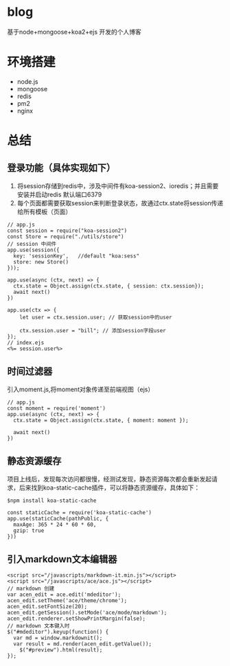 # blog
基于node+mongoose+koa2+ejs 开发的个人博客
# 环境搭建

- node.js
- mongoose
- redis
- pm2
- nginx

# 总结
## 登录功能（具体实现如下）
1. 将session存储到redis中，涉及中间件有koa-session2、ioredis；并且需要安装并启动redis 默认端口6379
2. 每个页面都需要获取session来判断登录状态，故通过ctx.state将session传递给所有模板（页面）
```
// app.js
const session = require("koa-session2")
const Store = require("./utils/store")
// session 中间件
app.use(session({
  key: 'sessionKey',   //default "koa:sess"
  store: new Store()
}));

app.use(async (ctx, next) => {
  ctx.state = Object.assign(ctx.state, { session: ctx.session});
  await next()
})

app.use(ctx => {
    let user = ctx.session.user; // 获取session中的user
 
    ctx.session.user = "bill"; // 添加session字段user
});
// index.ejs
<%= session.user%>
```
## 时间过滤器
引入moment.js,将moment对象传递至前端视图（ejs）
```
// app.js
const moment = require('moment')
app.use(async (ctx, next) => {
  ctx.state = Object.assign(ctx.state, { moment: moment });
  
  await next()
})
```

## 静态资源缓存

项目上线后，发现每次访问都很慢，经测试发现，静态资源每次都会重新发起请求，后来找到koa-static-cache插件，可以将静态资源缓存，具体如下：

```
$npm install koa-static-cache

```

```
const staticCache = require('koa-static-cache')
app.use(staticCache(pathPublic, {
  maxAge: 365 * 24 * 60 * 60,
  gzip: true
}))
```

## 引入markdown文本编辑器

```
<script src="/javascripts/markdown-it.min.js"></script>
<script src="/javascripts/ace/ace.js"></script>
// markdown 创建
var acen_edit = ace.edit('mdeditor'); 
acen_edit.setTheme('ace/theme/chrome');
acen_edit.setFontSize(20);
acen_edit.getSession().setMode('ace/mode/markdown');
acen_edit.renderer.setShowPrintMargin(false);
// markdown 文本键入时
$("#mdeditor").keyup(function() {
  var md = window.markdownit();
  var result = md.render(acen_edit.getValue());
    $("#preview").html(result);
});
```
